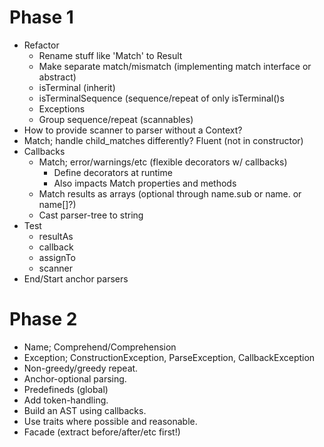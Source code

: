 Phase 1
=======
-	Refactor
	-	Rename stuff like 'Match' to Result
	-	Make separate match/mismatch (implementing match interface or abstract)
	-	isTerminal (inherit)
	-	isTerminalSequence (sequence/repeat of only isTerminal()s
	-	Exceptions
	-	Group sequence/repeat (scannables)
-	How to provide scanner to parser without a Context?
-	Match; handle child_matches differently? Fluent (not in constructor)
-	Callbacks
	-	Match; error/warnings/etc (flexible decorators w/ callbacks)
		-	Define decorators at runtime
		-	Also impacts Match properties and methods
	-	Match results as arrays (optional through name.sub or name. or name[]?)
	-	Cast parser-tree to string
-	Test
	-	resultAs
	-	callback
	-	assignTo
	-	scanner
-	End/Start anchor  parsers

Phase 2
=======
-	Name; Comprehend/Comprehension
-	Exception; ConstructionException, ParseException, CallbackException
-	Non-greedy/greedy repeat.
-	Anchor-optional parsing.
-	Predefineds (global)
-	Add token-handling.
-	Build an AST using callbacks.
-	Use traits where possible and reasonable.
-	Facade (extract before/after/etc first!)